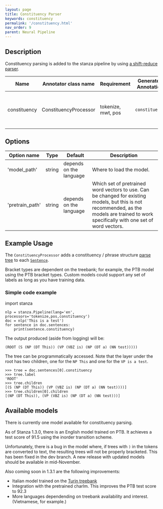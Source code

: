 ```yaml
---
layout: page
title: Constituency Parser
keywords: constituency
permalink: '/constituency.html'
nav_order: 9
parent: Neural Pipeline
---
```


## Description

Constituency parsing is added to the stanza pipeline by using [a shift-reduce parser](https://aclanthology.org/Q17-1029/).

| Name | Annotator class name | Requirement | Generated Annotation | Description |
| --- | --- | --- | --- | --- |
| constituency | ConstituencyProcessor | tokenize, mwt, pos | `constituency` | Adds the `constituency` annotation to each [`Sentence`](data_objects.md#sentence) in the `Document` |

## Options

| Option name | Type | Default | Description |
| --- | --- | --- | --- |
| 'model_path' | string | depends on the language | Where to load the model. |
| 'pretrain_path' | string | depends on the language | Which set of pretrained word vectors to use. Can be changed for existing models, but this is not recommended, as the models are trained to work specifically with one set of word vectors. |

## Example Usage

The `ConstituencyProcessor` adds a constituency / phrase structure
[parse tree](data_objects.md#parsetree) to each [`Sentence`](data_objects.md#sentence).

Bracket types are dependent on the treebank; for example, the PTB
model using the PTB bracket types.  Custom models could support any
set of labels as long as you have training data.

### Simple code example

import stanza

```
nlp = stanza.Pipeline(lang='en', processors='tokenize,pos,constituency')
doc = nlp('This is a test')
for sentence in doc.sentences:
    print(sentence.constituency)
```

The output produced (aside from logging) will be:

```
(ROOT (S (NP (DT This)) (VP (VBZ is) (NP (DT a) (NN test)))))
```

The tree can be programmatically accessed.  Note that the layer under the root has two children, one for the `NP This` and one for the `VP is a test`.

```
>>> tree = doc.sentences[0].constituency
>>> tree.label
'ROOT'
>>> tree.children
[(S (NP (DT This)) (VP (VBZ is) (NP (DT a) (NN test))))]
>>> tree.children[0].children
[(NP (DT This)), (VP (VBZ is) (NP (DT a) (NN test)))]
```


## Available models

There is currently one model available for constituency parsing.

As of Stanza 1.3.0, there is an English model trained on PTB.  It achieves a test score of 91.5 using the inorder transition scheme.

Unfortunately, there is a bug in the model where, if trees with `)` in
the tokens are converted to text, the resulting trees will not be
properly bracketed.  This has been fixed in the dev branch.  A new
release with updated models should be available in mid-November.

Also coming soon in 1.3.1 are the following improvements:

- Italian model trained on the [Turin treebank](http://www.di.unito.it/~tutreeb/treebanks.html)
- Integration with the pretrained charlm.  This improves the PTB test score to 92.3
- More languages dependending on treebank availability and interest.  (Vietnamese, for example.)

